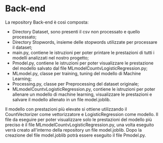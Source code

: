 # Back-end
 
La repository Back-end è così composta:

- Directory Dataset, sono presenti il csv non processato e quello processato;
- Directory Stopwords, insieme delle stopwords utilizzate per processare il dataset;
- main.py, contiene le istruzioni per poter printare le prestazioni di tutti i modelli analizzati nel nostro progetto;
- Pmodel.py, contiene le istruzioni per poter visualizzare le prestazione del modello salvato dal file MLmodelCountvLogisticRegression.py;
- MLmodel.py, classe per training, tuning del modello di Machine Learning;
- Processing.py, classe per Preprocessing del dataset originale;
- MLmodelCountvLogisticRegression.py, contiene le istruzioni per poter allenare un modello di machine learning, visualizzare le prestazioni e salvare il modello allenato in un file model.joblib.

Il modello con prestazioni più elevate si ottiene utilizzando il CountVectorizer come vettorizzatore e LogisticRegression come modello.
Il file da eseguire per poter visualizzare solo le prestazioni del modello più preciso è il file MLmodelCountvLogisticRegression.py, una volta eseguito verrà creato all'interno della repository un file model.joblib.
Dopo la creazione del file model.joblib potrà essere eseguito il file Pmodel.py.





